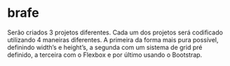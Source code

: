 # brafe


Serão criados 3 projetos diferentes. Cada um dos projetos será codificado utilizando 4 maneiras diferentes. A primeira da forma mais pura possível, definindo width’s e height’s, a segunda com um sistema de grid pré definido, a terceira com o Flexbox e por último usando o Bootstrap.
